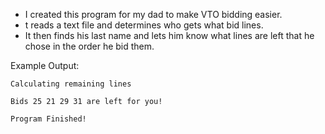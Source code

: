 * I created this program for my dad to make VTO bidding easier.
* t reads a text file and determines who gets what bid lines.
*  It then finds his last name and lets him know what lines are left that he chose in the order he bid them.

Example Output:

```
Calculating remaining lines   

Bids 25 21 29 31 are left for you!   

Program Finished!
```
